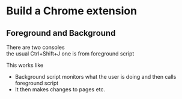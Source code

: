# Build a Chrome extension

## Foreground and Background

There are two consoles  
the usual Ctrl+Shift+J one is from foreground script

This works like

-   Background script monitors what the user is doing and then calls foreground script
-   It then makes changes to pages etc.
